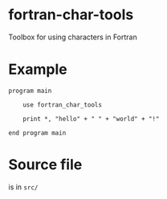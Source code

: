 # fortran-char-tools
Toolbox for using characters in Fortran 


# Example

```Fortran
program main

    use fortran_char_tools

    print *, "hello" + " " + "world" + "!"

end program main
```

# Source file

is in ```src/```
